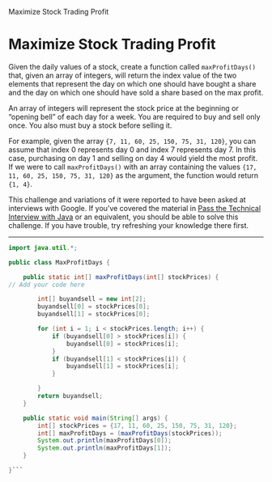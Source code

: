 Maximize Stock Trading Profit

# Maximize Stock Trading Profit
Given the daily values of a stock, create a function called `maxProfitDays()` that, given an array of integers, will return the index value of the two elements that represent the day on which one should have bought a share and the day on which one should have sold a share based on the max profit.

An array of integers will represent the stock price at the beginning or “opening bell” of each day for a week. You are required to buy and sell only once. You also must buy a stock before selling it.

For example, given the array `{7, 11, 60, 25, 150, 75, 31, 120}`, you can assume that index 0 represents day 0 and index 7 represents day 7. In this case, purchasing on day 1 and selling on day 4 would yield the most profit. If we were to call `maxProfitDays()` with an array containing the values `{17, 11, 60, 25, 150, 75, 31, 120}` as the argument, the function would return `{1, 4}`.

This challenge and variations of it were reported to have been asked at interviews with Google. If you’ve covered the material in [Pass the Technical Interview with Java](https://www.codecademy.com/learn/paths/pass-the-technical-interview-with-java) or an equivalent, you should be able to solve this challenge. If you have trouble, try refreshing your knowledge there first.

---

```Java
import java.util.*;

public class MaxProfitDays {

    public static int[] maxProfitDays(int[] stockPrices) {
// Add your code here

        int[] buyandsell = new int[2];
        buyandsell[0] = stockPrices[0];
        buyandsell[1] = stockPrices[0];

        for (int i = 1; i < stockPrices.length; i++) {
            if (buyandsell[0] > stockPrices[i]) {
                buyandsell[0] = stockPrices[i];
            }
            if (buyandsell[1] < stockPrices[i]) {
                buyandsell[1] = stockPrices[i];
            }

        }
        return buyandsell;
    }

    public static void main(String[] args) {
        int[] stockPrices = {17, 11, 60, 25, 150, 75, 31, 120};
        int[] maxProfitDays = (maxProfitDays(stockPrices));
        System.out.println(maxProfitDays[0]);
        System.out.println(maxProfitDays[1]);
    }

}```